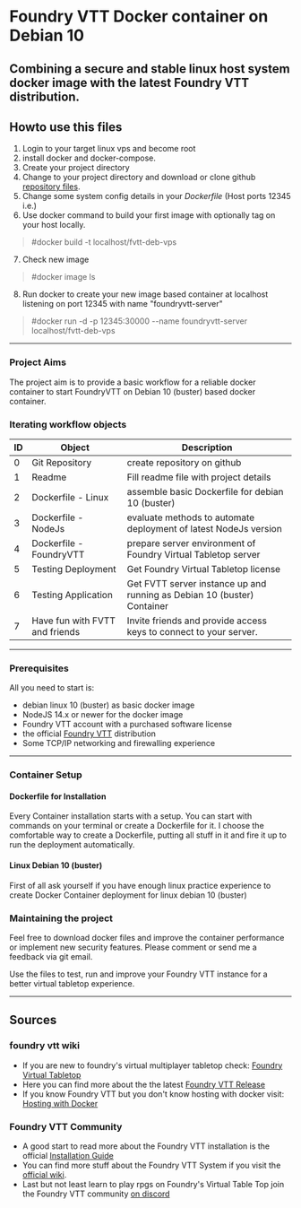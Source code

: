 # Foundry VTT Docker container on Debian 10
Combining a secure and stable linux host system docker image with the latest Foundry VTT distribution.
----

## Howto use this files
1. Login to your target linux vps and become root
2. install docker and docker-compose.
3. Create your project directory
4. Change to your project directory and download or clone github [repository files](https://github.com/k8af/fvtt-deb-vps).
5. Change some system config details in your *Dockerfile* (Host ports 12345 i.e.)
6. Use docker command to build your first image with optionally tag on your host locally.
> #docker build -t localhost/fvtt-deb-vps

7. Check new image
> #docker image ls

8. Run docker to create your new image based container at localhost listening on port 12345 with name "foundryvtt-server"
> #docker run -d -p 12345:30000 --name foundryvtt-server localhost/fvtt-deb-vps
----

### Project Aims
The project aim is to provide a basic workflow for a reliable docker container to start FoundryVTT on Debian 10 (buster) based docker container. 

### Iterating workflow objects
| ID | Object | Description |
| - | - | - |
| 0 | Git Repository | create repository on github |
| 1 | Readme | Fill readme file with project details |
| 2 | Dockerfile - Linux | assemble basic Dockerfile for debian 10 (buster) |
| 3 | Dockerfile - NodeJs | evaluate methods to automate deployment of latest NodeJs version |
| 4 | Dockerfile - FoundryVTT | prepare server environment of Foundry Virtual Tabletop server |
| 5 | Testing Deployment | Get Foundry Virtual Tabletop license|
| 6 | Testing Application | Get FVTT server instance up and running as Debian 10 (buster) Container |
| 7 | Have fun with FVTT and friends | Invite friends and provide access keys to connect to your server.|

----

### Prerequisites
All you need to start is:
- debian linux 10 (buster) as basic docker image
- NodeJS 14.x or newer for the docker image
- Foundry VTT account with a purchased software license
- the official [Foundry VTT](https://foundryvtt.com) distribution
- Some TCP/IP networking and firewalling experience

----


### Container Setup

#### Dockerfile for Installation
Every Container installation starts with a setup. You can start with commands on your terminal or create a Dockerfile for it. I choose the comfortable way to create a Dockerfile, putting all stuff in it and fire it up to run the deployment automatically.

#### Linux Debian 10 (buster)
First of all ask yourself if you have enough linux practice experience to create Docker Container deployment for linux debian 10 (buster)

### Maintaining the project
Feel free to download docker files and improve the container performance or implement new security features.
Please comment or send me a feedback via git email.

Use the files to test, run and improve your Foundry VTT instance for a better virtual tabletop experience.

----

## Sources
### foundry vtt wiki
- If you are new to foundry's virtual multiplayer tabletop check: [Foundry Virtual Tabletop](https://foundryvtt.com/)
- Here you can find more about the the latest [Foundry VTT Release](https://foundryvtt.com/releases/9.238)
- If you know Foundry VTT but you don't know hosting with docker visit: [Hosting with Docker](https://foundryvtt.wiki/en/setup/hosting/Docker)

### Foundry VTT Community
- A good start to read more about the Foundry VTT installation is the official [Installation Guide](https://foundryvtt.com/article/installation/)
- You can find more stuff about the Foundry VTT System if you visit the [official wiki](https://foundryvtt.wiki/en/home).
- Last but not least learn to play rpgs on Foundry's Virtual Table Top join the Foundry VTT community [on discord](https://discord.gg/foundryvtt)

